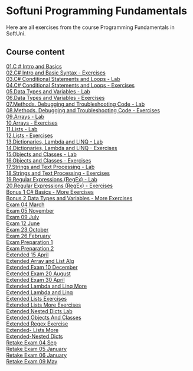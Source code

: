 # Softuni Programming Fundamentals
Here are all exercises from the course Programming Fundamentals in SoftUni. 

## Course content
[01.C # Intro and Basics](https://github.com/Svetloslav15/Softuni-Programming-Fundamentals/tree/master/01.C%20%23%20Intro%20and%20Basics)</br>
[02.C# Intro and Basic Syntax - Exercises](https://github.com/Svetloslav15/Softuni-Programming-Fundamentals/tree/master/02.C%23%20Intro%20and%20Basic%20Syntax%20-%20Exercises)</br>
[03.C# Conditional Statements and Loops - Lab](https://github.com/Svetloslav15/Softuni-Programming-Fundamentals/tree/master/03.C%23%20Conditional%20Statements%20and%20Loops%20-%20Lab)</br>
[04.C# Conditional Statements and Loops - Exercises](https://github.com/Svetloslav15/Softuni-Programming-Fundamentals/tree/master/04.C%23%20Conditional%20Statements%20and%20Loops%20-%20Exercises)</br>
[05.Data Types and Variables - Lab](https://github.com/Svetloslav15/Softuni-Programming-Fundamentals/tree/master/05.Data%20Types%20and%20Variables%20-%20Lab)</br>
[06.Data Types and Variables - Exercises](https://github.com/Svetloslav15/Softuni-Programming-Fundamentals/tree/master/06.Data%20Types%20and%20Variables%20-%20Exercises)</br>
[07.Methods. Debugging and Troubleshooting Code - Lab](https://github.com/Svetloslav15/Softuni-Programming-Fundamentals/tree/master/07.Methods.%20Debugging%20and%20Troubleshooting%20Code%20-%20Lab)</br>
[08.Methods. Debugging and Troubleshooting Code - Exercises](https://github.com/Svetloslav15/Softuni-Programming-Fundamentals/tree/master/08.Methods.%20Debugging%20and%20Troubleshooting%20Code%20-%20Exercises)</br>
[09.Arrays - Lab](https://github.com/Svetloslav15/Softuni-Programming-Fundamentals/tree/master/09.Arrays%20-%20Lab)</br>
[10.Arrays - Exercises](https://github.com/Svetloslav15/Softuni-Programming-Fundamentals/tree/master/10.Arrays%20-%20Exercises)</br>
[11.Lists - Lab](https://github.com/Svetloslav15/Softuni-Programming-Fundamentals/tree/master/11.Lists%20-%20Lab)</br>
[12.Lists - Exercises](https://github.com/Svetloslav15/Softuni-Programming-Fundamentals/tree/master/12.Lists%20-%20Exercises)</br>
[13.Dictionaries, Lambda and LINQ - Lab](https://github.com/Svetloslav15/Softuni-Programming-Fundamentals/tree/master/13.Dictionaries%2C%20Lambda%20and%20LINQ%20-%20Lab)</br>
[14.Dictionaries, Lambda and LINQ - Exercises](https://github.com/Svetloslav15/Softuni-Programming-Fundamentals/tree/master/14.Dictionaries%2C%20Lambda%20and%20LINQ%20-%20Exercises)</br>
[15.Objects and Classes - Lab](https://github.com/Svetloslav15/Softuni-Programming-Fundamentals/tree/master/15.Objects%20and%20Classes%20-%20Lab)</br>
[16.Objects and Classes - Exercises](https://github.com/Svetloslav15/Softuni-Programming-Fundamentals/tree/master/16.Objects%20and%20Classes%20-%20Exercises)</br>
[17.Strings and Text Processing - Lab](https://github.com/Svetloslav15/Softuni-Programming-Fundamentals/tree/master/17.Strings%20and%20Text%20Processing%20-%20Lab)</br>
[18.Strings and Text Processing - Exercises](https://github.com/Svetloslav15/Softuni-Programming-Fundamentals/tree/master/18.Strings%20and%20Text%20Processing%20-%20Exercises)</br>
[19.Regular Expressions (RegEx) - Lab](https://github.com/Svetloslav15/Softuni-Programming-Fundamentals/tree/master/19.Regular%20Expressions%20(RegEx)%20-%20Lab)</br>
[20.Regular Expressions (RegEx) - Exercises](https://github.com/Svetloslav15/Softuni-Programming-Fundamentals/tree/master/20.Regular%20Expressions%20(RegEx)%20-%20Exercises)</br>
[Bonus 1 C# Basics - More Exercises](https://github.com/Svetloslav15/Softuni-Programming-Fundamentals/tree/master/Bonus%201%20C%23%20Basics%20-%20More%20Exercises)</br>
[Bonus 2 Data Types and Variables - More Exercises](https://github.com/Svetloslav15/Softuni-Programming-Fundamentals/tree/master/Bonus%202%20Data%20Types%20and%20Variables%20-%20More%20Exercises)</br>
[Exam 04 March](https://github.com/Svetloslav15/Softuni-Programming-Fundamentals/tree/master/Exam%2004%20March)</br>
[Exam 05 November](https://github.com/Svetloslav15/Softuni-Programming-Fundamentals/tree/master/Exam%2005%20November)</br>
[Exam 09 July](https://github.com/Svetloslav15/Softuni-Programming-Fundamentals/tree/master/Exam%2009%20July)</br>
[Exam 12 June](https://github.com/Svetloslav15/Softuni-Programming-Fundamentals/tree/master/Exam%2012%20June)</br>
[Exam 23 October](https://github.com/Svetloslav15/Softuni-Programming-Fundamentals/tree/master/Exam%2023%20October)</br>
[Exam 26 February](https://github.com/Svetloslav15/Softuni-Programming-Fundamentals/tree/master/Exam%2026%20February)</br>
[Exam Preparation 1](https://github.com/Svetloslav15/Softuni-Programming-Fundamentals/tree/master/Exam%20Preparation%201)</br>
[Exam Preparation 2](https://github.com/Svetloslav15/Softuni-Programming-Fundamentals/tree/master/Exam%20Preparation%202)</br>
[Extended 15 April](https://github.com/Svetloslav15/Softuni-Programming-Fundamentals/tree/master/Extended%2015%20April)</br>
[Extended Array and List Alg](https://github.com/Svetloslav15/Softuni-Programming-Fundamentals/tree/master/Extended%20Array%20and%20List%20Alg)</br>
[Extended Exam 10 December](https://github.com/Svetloslav15/Softuni-Programming-Fundamentals/tree/master/Extended%20Exam%2010%20December)</br>
[Extended Exam 20 August](https://github.com/Svetloslav15/Softuni-Programming-Fundamentals/tree/master/Extended%20Exam%2020%20August)</br>
[Extended Exam 30 April](https://github.com/Svetloslav15/Softuni-Programming-Fundamentals/tree/master/Extended%20Exam%2030%20April)</br>
[Extended Lambda and Linq More](https://github.com/Svetloslav15/Softuni-Programming-Fundamentals/tree/master/Extended%20Lambda%20and%20Linq%20More)</br>
[Extended Lambda and Linq](https://github.com/Svetloslav15/Softuni-Programming-Fundamentals/tree/master/Extended%20Lambda%20and%20Linq)</br>
[Extended Lists Exercises](https://github.com/Svetloslav15/Softuni-Programming-Fundamentals/tree/master/Extended%20Lists%20Exercises)</br>
[Extended Lists More Exercises](https://github.com/Svetloslav15/Softuni-Programming-Fundamentals/tree/master/Extended%20Lists%20More%20Exercises)</br>
[Extended Nested Dicts Lab](https://github.com/Svetloslav15/Softuni-Programming-Fundamentals/tree/master/Extended%20Nested%20Dicts%20Lab)</br>
[Extended Objects And Classes](https://github.com/Svetloslav15/Softuni-Programming-Fundamentals/tree/master/Extended%20Objects%20And%20Classes)</br>
[Extended Regex Exercise](https://github.com/Svetloslav15/Softuni-Programming-Fundamentals/tree/master/Extended%20Regex%20Exercise)</br>
[Extended- Lists More](https://github.com/Svetloslav15/Softuni-Programming-Fundamentals/tree/master/Extended-%20Lists%20More)</br>
[Extended-Nested Dicts](https://github.com/Svetloslav15/Softuni-Programming-Fundamentals/tree/master/Extended-Nested%20Dicts)</br>
[Retake Exam 04 Sep](https://github.com/Svetloslav15/Softuni-Programming-Fundamentals/tree/master/Retake%20Exam%2004%20Sep)</br>
[Retake Exam 05 January](https://github.com/Svetloslav15/Softuni-Programming-Fundamentals/tree/master/Retake%20Exam%2005%20January)</br>
[Retake Exam 06 January](https://github.com/Svetloslav15/Softuni-Programming-Fundamentals/tree/master/Retake%20Exam%2006%20January)</br>
[Retake Exam 09 May](https://github.com/Svetloslav15/Softuni-Programming-Fundamentals/tree/master/Retake%20Exam%2009%20May)</br>
